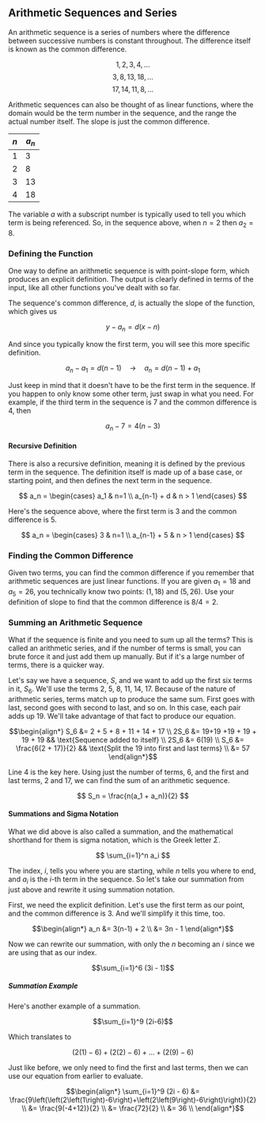## Arithmetic Sequences and Series

An arithmetic sequence is a series of numbers where the difference between successive numbers is constant throughout. The difference itself is known as the common difference.

$$ 1, 2, 3, 4, \dots$$
$$ 3, 8, 13, 18, \dots $$
$$ 17, 14, 11, 8, \dots $$

Arithmetic sequences can also be thought of as linear functions, where the domain would be the term number in the sequence, and the range the actual number itself. The slope is just the common difference.

| $n$ | $a_n$ |
|-----|--------|
| 1   | 3      |
| 2   | 8      |
| 3   | 13     |
| 4   | 18     |

The variable $a$ with a subscript number is typically used to tell you which term is being referenced. So, in the sequence above, when $n=2$ then $a_2=8$.

### Defining the Function

One way to define an arithmetic sequence is with point-slope form, which produces an explicit definition. The output is clearly defined in terms of the input, like all other functions you've dealt with so far.

The sequence's common difference, $d$, is actually the slope of the function, which gives us

$$ y - a_n = d(x - n) $$

And since you typically know the first term, you will see this more specific definition.

$$ a_n - a_1 = d(n - 1) \quad \rightarrow \quad a_n = d(n - 1) + a_1$$

Just keep in mind that it doesn't have to be the first term in the sequence. If you happen to only know some other term, just swap in what you need. For example, if the third term in the sequence is 7 and the common difference is 4, then

$$ a_n - 7 = 4(n - 3) $$

#### Recursive Definition

There is also a recursive definition, meaning it is defined by the previous term in the sequence. The definition itself is made up of a base case, or starting point, and then defines the next term in the sequence.

$$ a_n = \begin{cases}
    a_1         & n=1 \\
    a_{n-1} + d & n > 1
\end{cases} $$

Here's the sequence above, where the first term is 3 and the common difference is 5.

$$ a_n = \begin{cases}
    3         & n=1 \\
    a_{n-1} + 5 & n > 1
\end{cases} $$

### Finding the Common Difference

Given two terms, you can find the common difference if you remember that arithmetic sequences are just linear functions. If you are given $a_1=18$ and $a_5=26$, you technically know two points: $(1,18)$ and $(5,26)$. Use your definition of slope to find that the common difference is $8/4 = 2$.

### Summing an Arithmetic Sequence

What if the sequence is finite and you need to sum up all the terms? This is called an arithmetic series, and if the number of terms is small, you can brute force it and just add them up manually. But if it's a large number of terms, there is a quicker way.

Let's say we have a sequence, $S$, and we want to add up the first six terms in it, $S_6$. We'll use the terms 2, 5, 8, 11, 14, 17. Because of the nature of arithmetic series, terms match up to produce the same sum. First goes with last, second goes with second to last, and so on. In this case, each pair adds up 19. We'll take advantage of that fact to produce our equation.

$$\begin{align*}
 S_6 &= 2 + 5 + 8 + 11 + 14 + 17 \\
2S_6 &= 19+19 +19 + 19 + 19 + 19 && \text{Sequence added to itself} \\
2S_6 &= 6(19) \\
 S_6 &= \frac{6(2 + 17)}{2}      && \text{Split the 19 into first and last terms} \\
     &= 57
\end{align*}$$

Line 4 is the key here. Using just the number of terms, 6, and the first and last terms, 2 and 17, we can find the sum of an arithmetic sequence.

$$ S_n = \frac{n(a_1 + a_n)}{2}  $$

#### Summations and Sigma Notation

What we did above is also called a summation, and the mathematical shorthand for them is sigma notation, which is the Greek letter $\Sigma$.

$$ \sum_{i=1}^n a_i $$

The index, $i$, tells you where you are starting, while $n$ tells you where to end, and $a_i$ is the $i$-th term in the sequence. So let's take our summation from just above and rewrite it using summation notation.

First, we need the explicit definition. Let's use the first term as our point, and the common difference is 3. And we'll simplify it this time, too.

$$\begin{align*}
a_n &= 3(n-1) + 2 \\
    &= 3n - 1
\end{align*}$$

Now we can rewrite our summation, with only the $n$ becoming an $i$ since we are using that as our index.

$$\sum_{i=1}^6 (3i - 1)$$

##### Summation Example

Here's another example of a summation.

$$\sum_{i=1}^9 (2i-6)$$

Which translates to

$$\left(2\left(1\right)-6\right) + \left(2\left(2\right)-6\right) + \dots + \left(2\left(9\right)-6\right)$$

Just like before, we only need to find the first and last terms, then we can use our equation from earlier to evaluate.

$$\begin{align*}
\sum_{i=1}^9 (2i - 6) &= \frac{9\left(\left(2\left(1\right)-6\right)+\left(2\left(9\right)-6\right)\right)}{2} \\
                      &= \frac{9(-4+12)}{2} \\
                      &= \frac{72}{2} \\
                      &= 36 \\
\end{align*}$$
